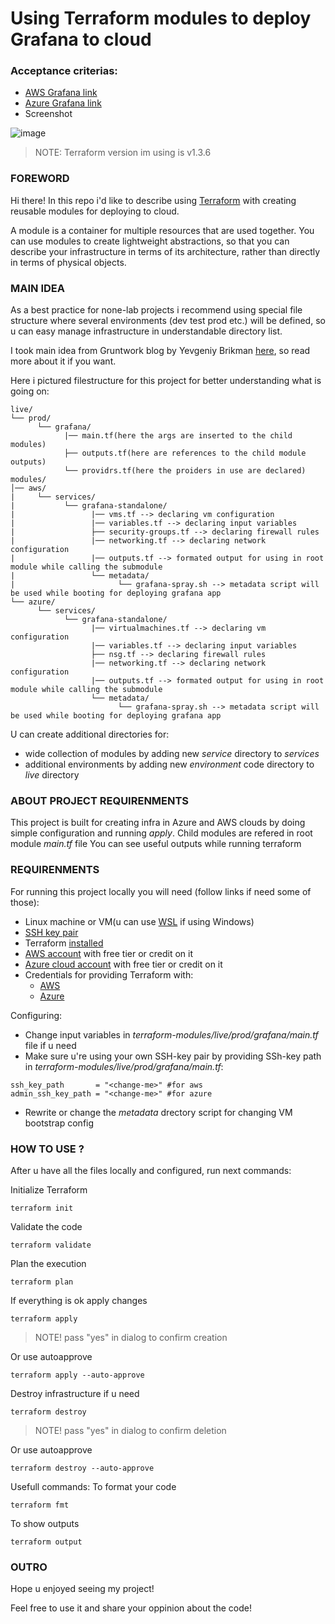 # Using Terraform modules to deploy Grafana to cloud
### Acceptance criterias:
- [AWS Grafana link](http://54.93.163.55:3000)
- [Azure Grafana link](http://40.69.210.96:3000)
- Screenshot

![image](https://user-images.githubusercontent.com/109740456/209736566-3bf8bcda-31b8-4479-b187-4497499640ee.png)


>NOTE: Terraform version im using is  v1.3.6
### FOREWORD ###
Hi there!
In this repo i'd like to describe using [Terraform](https://www.terraform.io/) with creating reusable modules for deploying to cloud.

A module is a container for multiple resources that are used together. You can use modules to create lightweight abstractions, so that you can describe your infrastructure in terms of its architecture, rather than directly in terms of physical objects.

### MAIN IDEA ###
As a best practice for none-lab projects i recommend using special file structure where several environments (dev test prod etc.) will be defined, so u can easy manage infrastructure in understandable directory list.

I took main idea from Gruntwork blog by Yevgeniy Brikman [here](https://blog.gruntwork.io/how-to-create-reusable-infrastructure-with-terraform-modules-25526d65f73d), so read more about it if you want.

Here i pictured filestructure for this project for better understanding what is going on:
 
```
live/
└── prod/
      └── grafana/
            |── main.tf(here the args are inserted to the child modules)
            ├── outputs.tf(here are references to the child module outputs)
            └── providrs.tf(here the proiders in use are declared)
modules/
│── aws/
|     └── services/
|           └── grafana-standalone/
|                 |── vms.tf --> declaring vm configuration 
|                 |── variables.tf --> declaring input variables
|                 ├── security-groups.tf --> declaring firewall rules
|                 |── networking.tf --> declaring network configuration
|                 |── outputs.tf --> formated output for using in root module while calling the submodule
|                 └── metadata/
|                       └── grafana-spray.sh --> metadata script will be used while booting for deploying grafana app
└── azure/
      └── services/
            └── grafana-standalone/
                  |── virtualmachines.tf --> declaring vm configuration
                  |── variables.tf --> declaring input variables
                  ├── nsg.tf --> declaring firewall rules
                  |── networking.tf --> declaring network configuration
                  |── outputs.tf --> formated output for using in root module while calling the submodule
                  └── metadata/
                        └── grafana-spray.sh --> metadata script will be used while booting for deploying grafana app
```
U can create additional directories for:
  - wide collection of modules by adding new _service_ directory to _services_
  - additional environments by adding new _environment_ code directory to _live_ directory
  
### ABOUT PROJECT REQUIRENMENTS ###
This project is built for creating infra in Azure and AWS clouds by doing simple configuration and running _apply_.
Child modules are refered in root module _main.tf_ file
You can see useful outputs while running terraform
### REQUIRENMENTS ###
For running this project locally you will need (follow links if need some of those):
  - Linux machine or VM(u can use [WSL](https://learn.microsoft.com/en-us/windows/wsl/install) if using Windows)
  - [SSH key pair](https://www.ssh.com/academy/ssh/keygen)
  - Terraform [installed](https://developer.hashicorp.com/terraform/tutorials/aws-get-started/install-cli)
  - [AWS account](https://portal.aws.amazon.com/billing/signup#/start/email) with free tier or credit on it
  - [Azure cloud account](https://azure.microsoft.com/en-us/free/) with free tier or credit on it
  - Credentials for providing Terraform with:
    - [AWS](https://registry.terraform.io/providers/hashicorp/azurerm/latest/docs/guides/service_principal_client_secret)
    - [Azure](https://registry.terraform.io/providers/hashicorp/aws/latest/docs)
    
Configuring:
  - Change input variables in _terraform-modules/live/prod/grafana/main.tf_ file if u need
  - Make sure u're using your own SSH-key pair by providing SSh-key path in _terraform-modules/live/prod/grafana/main.tf_:
  ```
  ssh_key_path       = "<change-me>" #for aws
  admin_ssh_key_path = "<change-me>" #for azure
  ```
  - Rewrite or change the _metadata_ drectory script for changing VM bootstrap config
  
### HOW TO USE ? ###
After u have all the files locally and configured, run next commands:

Initialize Terraform
```
terraform init
```
Validate the code
```
terraform validate
```
Plan the execution
```
terraform plan
```
If everything is ok apply changes
```
terraform apply
```
> NOTE! pass "yes" in dialog to confirm creation

Or use autoapprove
```
terraform apply --auto-approve
```
Destroy infrastructure if u need
```
terraform destroy
```
> NOTE! pass "yes" in dialog to confirm deletion

Or use autoapprove
```
terraform destroy --auto-approve
```
Usefull commands:
To format your code
```
terraform fmt
```
To show outputs
```
terraform output
```
### OUTRO ###
Hope u enjoyed seeing my project!

Feel free to use it and share your oppinion about the code!
